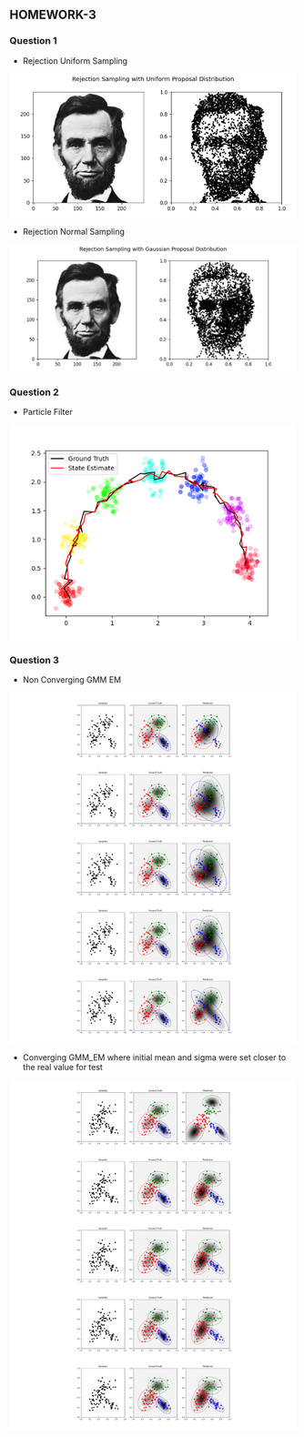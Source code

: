 ## HOMEWORK-3

### Question 1
- Rejection Uniform Sampling

![](./assets/rejection_sampling.png)

- Rejection Normal Sampling

![](./assets/gaussion_rejection.png)

### Question 2

- Particle Filter

![](./assets/particle_filter.png)

### Question 3

- Non Converging GMM EM

![](./assets/3_full_non_conv.png)

- Converging GMM_EM where initial mean and sigma were set closer to the real value for test

![](./assets/3_full_conv.png)